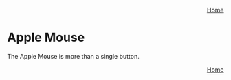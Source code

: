 <p align="right">
<a href="../README.md">Home</a>
</p>

# Apple Mouse
The Apple Mouse is more than a single button. 

<p align="right">
<a href="../README.md">Home</a>
</p>